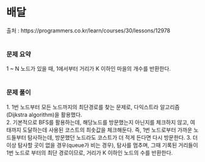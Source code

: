 <h1>배달</h1>
출처 : https://programmers.co.kr/learn/courses/30/lessons/12978  <br><br>

<h3>문제 요약</h3>
1 ~ N 노드가 있을 때, 1에서부터 거리가 K 이하인 마을의 개수를 반환한다. <br><br>

<h3>문제 풀이</h3>
1. 1번 노드부터 모든 노드까지의 최단경로를 찾는 문제로, 다익스트라 알고리즘(Dijkstra algorithm)을 활용했다.<br>
2. 기본적으로 BFS를 활용하는데, 해당노드를 방문했는지 아닌지를 체크하지 않고, 여태까지 도달하는데 사용된 코스트의 최솟값을 체크해둔다. 
즉, 1번 노드로부터 가까운 노드들부터 탐사하는데, 방문했던 노드라도 코스트가 더 적게 든다면 다시 방문한다.
3. 더이상 탐사할 곳이 없을 경우(queue가 비는 경우), 탐사를 멈추며, 그때 기록된 거리들이 1번 노드로 부터의 최단 경로이므로, 거리가 K 이하인 노드의 수를 반환한다.
